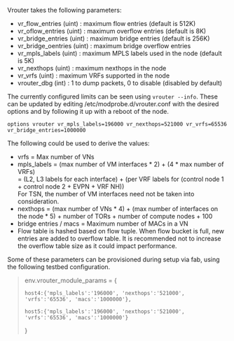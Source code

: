 Vrouter takes the following parameters:

* vr_flow_entries (uint)    : maximum flow entries (default is 512K)
* vr_oflow_entries (uint)   : maximum overflow entries (default is 8K)
* vr_bridge_entries (uint)  : maximum bridge entries (default is 256K)
* vr_bridge_oentries (uint) : maximum bridge overflow entries
* vr_mpls_labels (uint)     : maximum MPLS labels used in the node (default is 5K)
* vr_nexthops (uint)        : maximum nexthops in the node
* vr_vrfs (uint)            : maximum VRFs supported in the node
* vrouter_dbg (int)         : 1 to dump packets, 0 to disable (disabled by default)

The currently configured limits can be seen using `vrouter --info`. These can be updated by editing /etc/modprobe.d/vrouter.conf with the desired options and by following it up with a reboot of the node.

`options vrouter vr_mpls_labels=196000 vr_nexthops=521000 vr_vrfs=65536 vr_bridge_entries=1000000`

The following could be used to derive the values:
* vrfs = Max number of VNs
* mpls_labels = (max number of VM interfaces * 2) + (4 * max number of VRFs) <br> = (L2, L3 labels for each interface) + (per VRF labels for (control node 1 + control node 2 + EVPN + VRF NH)) <br> For TSN, the number of VM interfaces need not be taken into consideration.
* nexthops = (max number of VNs * 4) + (max number of interfaces on the node * 5) + number of TORs + number of compute nodes + 100
* bridge entries / macs = Maximum number of MACs in a VN
* Flow table is hashed based on flow tuple. When flow bucket is full, new entries are added to overflow table. It is recommended not to increase the overflow table size as it could impact performance.

Some of these parameters can be provisioned during setup via fab, using the following testbed configuration.

> env.vrouter_module_params = {
>
>     host4:{'mpls_labels':'196000', 'nexthops':'521000', 'vrfs':'65536', 'macs':'1000000'},
>
>     host5:{'mpls_labels':'196000', 'nexthops':'521000', 'vrfs':'65536', 'macs':'1000000'}
>
>}
